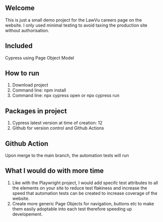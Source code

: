 ## Welcome
This is just a small demo project for the LawVu careers page on the website. I only used minimal testing to avoid taxing the production site without authorisation.

## Included
Cypress using Page Object Model

## How to run
1. Download project
2. Command line: npm install
3. Command line: npx cypress open or npx cypress run

## Packages in project
1. Cypress latest version at time of creation: 12
2. Github for version control and Github Actions

## Github Action
Upon merge to the main branch, the automation tests will run

## What I would do with more time
1. Like with the Playwright project, I would add specifc test attributes to all the elements on your site to reduce test flakiness and increase the speed that automation tests can be created to increase coverage of the website.
2. Create more generic Page Objects for navigation, buttons etc to make them easily adoptable into each test therefore speeding up developement.
